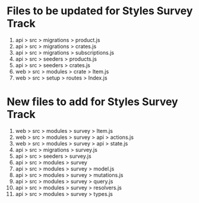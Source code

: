 # Files to be updated for Styles Survey Track

1. api > src > migrations > product.js
2. api > src > migrations > crates.js
3. api > src > migrations > subscriptions.js
4. api > src > seeders > products.js
5. api > src > seeders > crates.js
6. web > src > modules > crate > Item.js
7. web > src > setup > routes > Index.js

# New files to add for Styles Survey Track
1. web > src > modules > survey > Item.js
2. web > src > modules > survey > api > actions.js
3. web > src > modules > survey > api > state.js
4. api > src > migrations > survey.js
5. api > src > seeders > survey.js 
6. api > src > modules > survey
7. api > src > modules > survey > model.js
8. api > src > modules > survey > mutations.js
9. api > src > modules > survey > query.js
10. api > src > modules > survey > resolvers.js
11. api > src > modules > survey > types.js